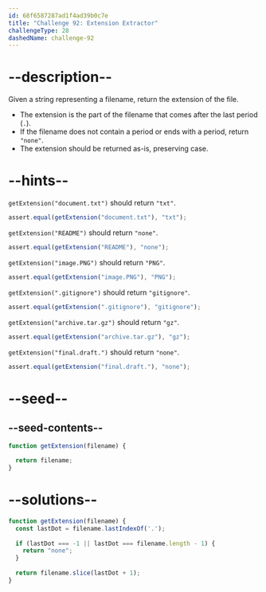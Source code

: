 ```yaml
---
id: 68f6587287ad1f4ad39b0c7e
title: "Challenge 92: Extension Extractor"
challengeType: 28
dashedName: challenge-92
---
```


# --description--

Given a string representing a filename, return the extension of the file.

- The extension is the part of the filename that comes after the last period (`.`).
- If the filename does not contain a period or ends with a period, return `"none"`.
- The extension should be returned as-is, preserving case.

# --hints--

`getExtension("document.txt")` should return `"txt"`.

```js
assert.equal(getExtension("document.txt"), "txt");
```

`getExtension("README")` should return `"none"`.

```js
assert.equal(getExtension("README"), "none");
```

`getExtension("image.PNG")` should return `"PNG"`.

```js
assert.equal(getExtension("image.PNG"), "PNG");
```

`getExtension(".gitignore")` should return `"gitignore"`.

```js
assert.equal(getExtension(".gitignore"), "gitignore");
```

`getExtension("archive.tar.gz")` should return `"gz"`.

```js
assert.equal(getExtension("archive.tar.gz"), "gz");
```

`getExtension("final.draft.")` should return `"none"`.

```js
assert.equal(getExtension("final.draft."), "none");
```

# --seed--

## --seed-contents--

```js
function getExtension(filename) {

  return filename;
}
```

# --solutions--

```js
function getExtension(filename) {
  const lastDot = filename.lastIndexOf('.');
  
  if (lastDot === -1 || lastDot === filename.length - 1) {
    return "none";
  }
  
  return filename.slice(lastDot + 1);
}
```
